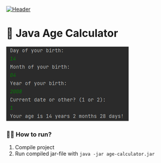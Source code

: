 [![Header](https://github.com/st0pcha/st0pcha/blob/main/assets/header.png)](https://st0pcha.github.io/)

# 🧮 Java Age Calculator
[![Screenshot](./screenshot.png)](https://github.com/st0pcha)

### 🏃‍♂️ How to run?
1. Compile project
2. Run compiled jar-file with `java -jar age-calculator.jar`
